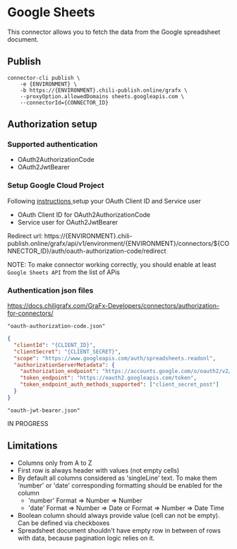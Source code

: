 # Google Sheets

This connector allows you to fetch the data from the Google spreadsheet document.

## Publish

```
connector-cli publish \
    -e {ENVIRONMENT} \
    -b https://{ENVIRONMENT}.chili-publish.online/grafx \
    --proxyOption.allowedDomains sheets.googleapis.com \
    --connectorId={CONNECTOR_ID}
```

## Authorization setup

### Supported authentication

- OAuth2AuthorizationCode
- OAuth2JwtBearer

### Setup Google Cloud Project

Following [instructions ](https://support.google.com/cloud/answer/6158849?hl=en) setup your OAuth Client ID and Service user

- OAuth Client ID for OAuth2AuthorizationCode
- Service user for OAuth2JwtBearer

Redirect url: https://{ENVIRONMENT}.chili-publish.online/grafx/api/v1/environment/{ENVIRONMENT}/connectors/${CONNECTOR_ID}/auth/oauth-authorization-code/redirect

NOTE: To make connector working correctly, you should enable at least `Google Sheets API` from the list of APis

### Authentication json files

https://docs.chiligrafx.com/GraFx-Developers/connectors/authorization-for-connectors/

`"oauth-authorization-code.json"`

```json
{
  "clientId": "{CLIENT_ID}",
  "clientSecret": "{CLIENT_SECRET}",
  "scope": "https://www.googleapis.com/auth/spreadsheets.readonl",
  "authorizationServerMetadata": {
    "authorization_endpoint": "https://accounts.google.com/o/oauth2/v2/auth?access_type=offline&include_granted_scopes=true",
    "token_endpoint": "https://oauth2.googleapis.com/token",
    "token_endpoint_auth_methods_supported": ["client_secret_post"]
  }
}
```

`"oauth-jwt-bearer.json"`

IN PROGRESS

## Limitations

- Columns only from A to Z
- First row is always header with values (not empty cells)
- By default all columns considered as 'singleLine' text. To make them 'number' or 'date' corresponding formatting should be enabled for the column
  - 'number' Format => Number => Number
  - 'date' Format => Number => Date or Format => Number => Date Time
- Boolean column should always provide value (cell can not be empty). Can be defined via checkboxes
- Spreadsheet document shouldn't have empty row in between of rows with data, because pagination logic relies on it.
